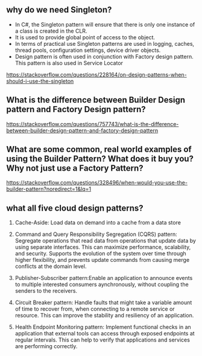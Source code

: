 ## why do we need Singleton?

- In C#, the Singleton pattern will ensure that there is only one instance of a class is created in the CLR. 
- It is used to provide global point of access to the object. 
- In terms of practical use Singleton patterns are used in logging, caches, thread pools, configuration settings, device driver objects. 
- Design pattern is often used in conjunction with Factory design pattern. This pattern is also used in Service Locator

https://stackoverflow.com/questions/228164/on-design-patterns-when-should-i-use-the-singleton

## What is the difference between Builder Design pattern and Factory Design pattern?
https://stackoverflow.com/questions/757743/what-is-the-difference-between-builder-design-pattern-and-factory-design-pattern

## What are some common, real world examples of using the Builder Pattern? What does it buy you? Why not just use a Factory Pattern?
https://stackoverflow.com/questions/328496/when-would-you-use-the-builder-pattern?noredirect=1&lq=1


## what all five cloud design patterns?
1. Cache-Aside: Load data on demand into a cache from a data store
2. Command and Query Responsibility Segregation (CQRS) pattern: Segregate operations that read data from operations that update data by using separate interfaces. This can maximize performance,   scalability, and security. Supports the evolution of the system over time through higher flexibility, and prevents update commands from causing merge conflicts at the domain level.

3. Publisher-Subscriber pattern:Enable an application to announce events to multiple interested consumers aynchronously, without coupling the senders to the receivers.

4. Circuit Breaker pattern: Handle faults that might take a variable amount of time to recover from, when connecting to a remote service or resource. This can improve the stability and resiliency of an application.

5. Health Endpoint Monitoring pattern: Implement functional checks in an application that external tools can access through exposed endpoints at regular intervals. This can help to verify that applications and services are performing correctly.




